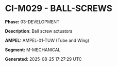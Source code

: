 # CI-M029 - BALL-SCREWS

**Phase:** 03-DEVELOPMENT

**Description:** Ball screw actuators

**AMPEL:** AMPEL-01-TUW (Tube and Wing)

**Segment:** M-MECHANICAL

**Generated:** 2025-08-25 17:27:29 UTC
